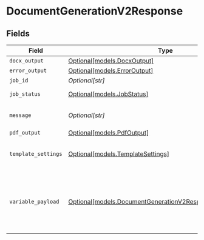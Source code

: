 # DocumentGenerationV2Response


## Fields

| Field                                                                                                                    | Type                                                                                                                     | Required                                                                                                                 | Description                                                                                                              |
| ------------------------------------------------------------------------------------------------------------------------ | ------------------------------------------------------------------------------------------------------------------------ | ------------------------------------------------------------------------------------------------------------------------ | ------------------------------------------------------------------------------------------------------------------------ |
| `docx_output`                                                                                                            | [Optional[models.DocxOutput]](../models/docxoutput.md)                                                                   | :heavy_minus_sign:                                                                                                       | N/A                                                                                                                      |
| `error_output`                                                                                                           | [Optional[models.ErrorOutput]](../models/erroroutput.md)                                                                 | :heavy_minus_sign:                                                                                                       | N/A                                                                                                                      |
| `job_id`                                                                                                                 | *Optional[str]*                                                                                                          | :heavy_minus_sign:                                                                                                       | N/A                                                                                                                      |
| `job_status`                                                                                                             | [Optional[models.JobStatus]](../models/jobstatus.md)                                                                     | :heavy_minus_sign:                                                                                                       | Status of the job                                                                                                        |
| `message`                                                                                                                | *Optional[str]*                                                                                                          | :heavy_minus_sign:                                                                                                       | A message explaining the progress                                                                                        |
| `pdf_output`                                                                                                             | [Optional[models.PdfOutput]](../models/pdfoutput.md)                                                                     | :heavy_minus_sign:                                                                                                       | N/A                                                                                                                      |
| `template_settings`                                                                                                      | [Optional[models.TemplateSettings]](../models/templatesettings.md)                                                       | :heavy_minus_sign:                                                                                                       | Template Settings for document generation                                                                                |
| `variable_payload`                                                                                                       | [Optional[models.DocumentGenerationV2ResponseVariablePayload]](../models/documentgenerationv2responsevariablepayload.md) | :heavy_minus_sign:                                                                                                       | List of variables and its corresponding replaced values from the document template                                       |